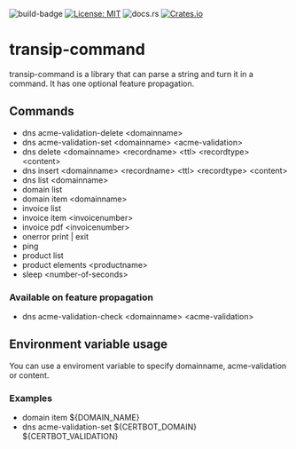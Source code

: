 ![build-badge](https://github.com/paulusminus/transipctl/actions/workflows/rust.yml/badge.svg)
[![License: MIT](https://img.shields.io/badge/License-MIT-yellow.svg)](https://opensource.org/licenses/MIT)
![docs.rs](https://img.shields.io/docsrs/transip-command)
[![Crates.io](https://img.shields.io/crates/v/transip-command)](https://crates.io/crates/transip-command)

# transip-command

transip-command is a library that can parse a string and turn it in a command. It has one optional feature propagation.

## Commands

- dns acme-validation-delete \<domainname\>
- dns acme-validation-set \<domainname\> \<acme-validation\>
- dns delete \<domainname\> \<recordname\> \<ttl\> \<recordtype\> \<content\>
- dns insert \<domainname\> \<recordname\> \<ttl\> \<recordtype\> \<content\>
- dns list \<domainname\>
- domain list
- domain item \<domainname\>
- invoice list
- invoice item \<invoicenumber\>
- invoice pdf \<invoicenumber\>
- onerror print | exit
- ping
- product list
- product elements \<productname\>
- sleep \<number-of-seconds\>

### Available on feature propagation
- dns acme-validation-check \<domainname\> \<acme-validation\>

## Environment variable usage

You can use a enviroment variable to specify domainname, acme-validation or content.

### Examples

- domain item \${DOMAIN_NAME}
- dns acme-validation-set \${CERTBOT_DOMAIN} \${CERTBOT_VALIDATION}
